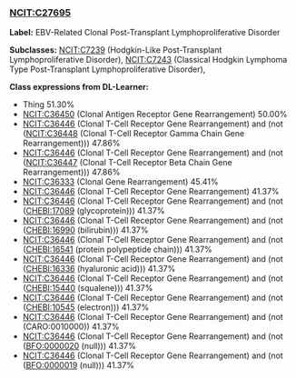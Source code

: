 
### [NCIT:C27695](http://purl.obolibrary.org/obo/NCIT_C27695)
**Label:** EBV-Related Clonal Post-Transplant Lymphoproliferative Disorder

**Subclasses:** [NCIT:C7239](http://purl.obolibrary.org/obo/NCIT_C7239) (Hodgkin-Like Post-Transplant Lymphoproliferative Disorder), [NCIT:C7243](http://purl.obolibrary.org/obo/NCIT_C7243) (Classical Hodgkin Lymphoma Type Post-Transplant Lymphoproliferative Disorder), 

**Class expressions from DL-Learner:**

- Thing 51.30%
- [NCIT:C36450](http://purl.obolibrary.org/obo/NCIT_C36450) (Clonal Antigen Receptor Gene Rearrangement) 50.00%
- [NCIT:C36446](http://purl.obolibrary.org/obo/NCIT_C36446) (Clonal T-Cell Receptor Gene Rearrangement) and (not ([NCIT:C36448](http://purl.obolibrary.org/obo/NCIT_C36448) (Clonal T-Cell Receptor Gamma Chain Gene Rearrangement))) 47.86%
- [NCIT:C36446](http://purl.obolibrary.org/obo/NCIT_C36446) (Clonal T-Cell Receptor Gene Rearrangement) and (not ([NCIT:C36447](http://purl.obolibrary.org/obo/NCIT_C36447) (Clonal T-Cell Receptor Beta Chain Gene Rearrangement))) 47.86%
- [NCIT:C36333](http://purl.obolibrary.org/obo/NCIT_C36333) (Clonal Gene Rearrangement) 45.41%
- [NCIT:C36446](http://purl.obolibrary.org/obo/NCIT_C36446) (Clonal T-Cell Receptor Gene Rearrangement) 41.37%
- [NCIT:C36446](http://purl.obolibrary.org/obo/NCIT_C36446) (Clonal T-Cell Receptor Gene Rearrangement) and (not ([CHEBI:17089](http://purl.obolibrary.org/obo/CHEBI_17089) (glycoprotein))) 41.37%
- [NCIT:C36446](http://purl.obolibrary.org/obo/NCIT_C36446) (Clonal T-Cell Receptor Gene Rearrangement) and (not ([CHEBI:16990](http://purl.obolibrary.org/obo/CHEBI_16990) (bilirubin))) 41.37%
- [NCIT:C36446](http://purl.obolibrary.org/obo/NCIT_C36446) (Clonal T-Cell Receptor Gene Rearrangement) and (not ([CHEBI:16541](http://purl.obolibrary.org/obo/CHEBI_16541) (protein polypeptide chain))) 41.37%
- [NCIT:C36446](http://purl.obolibrary.org/obo/NCIT_C36446) (Clonal T-Cell Receptor Gene Rearrangement) and (not ([CHEBI:16336](http://purl.obolibrary.org/obo/CHEBI_16336) (hyaluronic acid))) 41.37%
- [NCIT:C36446](http://purl.obolibrary.org/obo/NCIT_C36446) (Clonal T-Cell Receptor Gene Rearrangement) and (not ([CHEBI:15440](http://purl.obolibrary.org/obo/CHEBI_15440) (squalene))) 41.37%
- [NCIT:C36446](http://purl.obolibrary.org/obo/NCIT_C36446) (Clonal T-Cell Receptor Gene Rearrangement) and (not ([CHEBI:10545](http://purl.obolibrary.org/obo/CHEBI_10545) (electron))) 41.37%
- [NCIT:C36446](http://purl.obolibrary.org/obo/NCIT_C36446) (Clonal T-Cell Receptor Gene Rearrangement) and (not (CARO:0010000)) 41.37%
- [NCIT:C36446](http://purl.obolibrary.org/obo/NCIT_C36446) (Clonal T-Cell Receptor Gene Rearrangement) and (not ([BFO:0000020](http://purl.obolibrary.org/obo/BFO_0000020) (null))) 41.37%
- [NCIT:C36446](http://purl.obolibrary.org/obo/NCIT_C36446) (Clonal T-Cell Receptor Gene Rearrangement) and (not ([BFO:0000019](http://purl.obolibrary.org/obo/BFO_0000019) (null))) 41.37%


